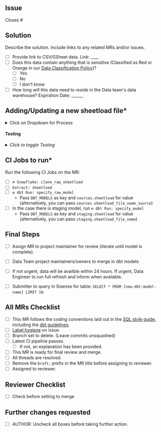 <!---
  Use this template when adding a sheetload file or making changes to a sheetload file
--->

## Issue
<!--- Link the Issue this MR closes --->
Closes #

## Solution

Describe the solution. Include links to any related MRs and/or issues.

* [ ] Provide link to CSV/GSheet data. Link: ____
* [ ] Does this data contain anything that is sensitive (Classified as Red or Orange in our [Data Classification Policy](https://about.gitlab.com/handbook/engineering/security/data-classification-standard.html#data-classification-levels))?
  - [ ] Yes 
  - [ ] No
  - [ ] I don't know
* [ ]  How long will this data need to reside in the Data team's data warehouse? Expiration Date: ______ 

## Adding/Updating a new sheetload file*
<details><summary>Click on Dropdown for Process</summary>
<br>

* [ ] Step 1: Add CSV/GSheet data to [Sheetload > Sheetload GDrive Folder](https://drive.google.com/drive/folders/1F5jKClNEsQstngbrh3UYVzoHAqPTf-l0). Name the file sheetload.file_name (i.e. sheetload.kpi_status)

* [ ] Step 2: Share the file with the required service account - [Email Address to share with](https://docs.google.com/document/d/1m8kky3DPv2yvH63W4NDYFURrhUwRiMKHI-himxn1r7k/edit?usp=sharing) (GitLab Internal)

* [ ] Step 3: Open up the web ide and let's start the MR! Update extract--> sheetload--> [sheets.yml](https://gitlab.com/gitlab-data/analytics/-/blob/master/extract/sheetload/sheets.yml)
    * Add the name of the file_name (i.e. kpi_status)
    * Add yourself as an owner
    * Add the tab name(s) to be imported. Tab names must be unique

* [ ] Step 4: Next in this MR, head to transform --> snowflake-dbt --> models --> sources --> sheetload--> [Edit the sources.yml](https://gitlab.com/gitlab-data/analytics/-/blob/master/transform/snowflake-dbt/models/sources/sheetload/sources.yml). Add the file name as `sheetload_file_name_source`

* [ ] Step 5: In the same repoistory folder as the sources.yml file, you will [add the base model to sources.sheetload repository](https://gitlab.com/gitlab-data/analytics/-/tree/master/transform/snowflake-dbt/models/sources/sheetload). Naming the file as sheetload_file_name_sources.sql.
        This file will have the following code, but can also be restricted down to specific columns. Update data type of columns in this file (i.e converting value to decimal or varchar)
        ```sql
        WITH source AS (

        SELECT * 
        FROM {{ source('sheetload','file_name') }}

        )
        SELECT * 
        FROM source
        ```
* [ ] Step 6: In the sources.sheetload repository [Edit the schema.yml](https://gitlab.com/gitlab-data/analytics/-/blob/master/transform/snowflake-dbt/models/sources/sheetload/schema.yml) to explain the source model. 

* [ ] Step 7: Next we'll head to head to transform --> snowflake-dbt --> models --> staging --> sheetload--> [Add a new file for the model in staging.sheetload](https://gitlab.com/gitlab-data/analytics/-/tree/master/transform/snowflake-dbt/models/staging/sheetload). This will make the model accesible in Sisense. If any transformations are needed, this would be the file to update. Name the file `sheetload_file_name`

* [ ] Step 8: [Update staging.sheetload schema.yml file](https://gitlab.com/gitlab-data/analytics/-/blob/master/transform/snowflake-dbt/models/staging/sheetload/schema.yml) to add description of the staging model. 

To understand the difference between source and staging models, please refer to these sources: [source models](https://about.gitlab.com/handbook/business-ops/data-team/platform/dbt-guide/#source-models) vs [staging models](https://about.gitlab.com/handbook/business-ops/data-team/platform/dbt-guide/#staging)
</details>

#### Testing

<details>
<summary><i>Click to toggle Testing</i></summary>

* [ ] Every model should be [tested](https://docs.getdbt.com/docs/testing-and-documentation) AND documented in a `schema.yml` file. At minimum, unique, not nullable fields, and foreign key constraints should be tested, if applicable.
* [ ] All models should be integrated into the [trusted data framework](https://about.gitlab.com/handbook/business-ops/data-team/direction/trusted-data/)
  * [ ] If there is an associated MR in the [Data Tests](https://gitlab.com/gitlab-data/data-tests) project, be sure to pass the branch name to the manual job using the `DATA_TEST_BRANCH` environment variable.
* [ ] If the periscope_query job failed, validate that the changes you've made don't affect the grain of the table or the expected output in Periscope.
* [ ] If you are on the Data Team, please paste the output of `dbt test` when run locally below. Any failing tests should be fixed or explained prior to requesting a review.
</details>


## CI Jobs to run*
Run the following CI Jobs on the MR: 

* [ ] `❄️ Snowflake: clone_raw_sheetload`
* [ ] `Extract: sheetload`
* [ ] `⚙️ dbt Run: specify_raw_model`
    * Pass `DBT_MODELS` as key and `sources.sheetload` for value (alternatively, you can pass `sources.sheetload_file_name_source`)
* [ ] In the case there is staging model, run `⚙️ dbt Run: specify_model`
    * Pass `DBT_MODELS` as key and `staging.sheetload` for value (alternatively, you can pass `staging.sheetload_file_name`)

## Final Steps
* [ ]  Assign MR to project maintainer for review (iterate until model is complete).
* [ ]  Data Team project maintainers/owners to merge in dbt models 
* [ ]  If not urgent, data will be availble within 24 hours. If urgent, Data Engineer to run full refresh and inform when available.
* [ ]  Submitter to query in Sisense for table: ``` SELECT * FROM [new-dbt-model-name] LIMIT 10 ```.


## All MRs Checklist
* [ ] This MR follows the coding conventions laid out in the [SQL style guide](https://about.gitlab.com/handbook/business-ops/data-team/platform/sql-style-guide/), including the [dbt guidelines](https://about.gitlab.com/handbook/business-ops/data-team/platform/sql-style-guide/#dbt-guidelines).
* [ ] [Label hygiene](https://about.gitlab.com/handbook/business-ops/data-team/how-we-work/#issue-labeling) on issue.
* [ ] Branch set to delete. (Leave commits unsquashed)
* [ ] Latest CI pipeline passes.
  * [ ] If not, an explanation has been provided.
* [ ] This MR is ready for final review and merge.
* [ ] All threads are resolved.
* [ ] Remove the `Draft:` prefix in the MR title before assigning to reviewer.
* [ ] Assigned to reviewer.

## Reviewer Checklist
- [ ]  Check before setting to merge

## Further changes requested
* [ ]  AUTHOR: Uncheck all boxes before taking further action.


